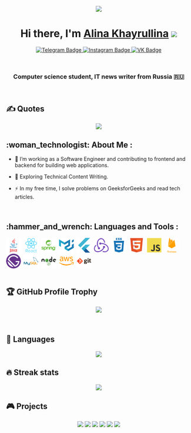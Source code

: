 <p align='center'>
  <img src='https://user-images.githubusercontent.com/5713670/87202985-820dcb80-c2b6-11ea-9f56-7ec461c497c3.gif' width='200'>
</p>

<h1 align="center">Hi there, I'm <a href="http://khairu11ina.tilda.ws/" target="_blank">Alina Khayrullina</a> 
<img src="https://github.com/blackcater/blackcater/raw/main/images/Hi.gif" height="32"/></h1>


<div align="center">
  <a href="https://t.me/khairu11na">
    <img src="https://img.shields.io/badge/Telegram-blue?style=flat&logo=telegram&logoColor=white" alt="Telegram Badge"/>
  </a>
  <a href="https://instagram.com/_khairu11na_">
    <img src="https://img.shields.io/badge/Instagram-fb3958?style=flat&logo=instagram&logoColor=white" alt="Instagram Badge"/>
  </a>
  <a href="https://vk.com/khairu11ina">
    <img src="https://img.shields.io/badge/VK-597da3?style=flat&logo=vk&logoColor=white" alt="VK Badge"/>
  </a>

  <a><img src="https://komarev.com/ghpvc/?username=khairu11ina&style=flat-square&color=blue" alt=""/></a>
  
</div>



<h3 align="center">Computer science student, IT news writer from Russia 🇷🇺</h3>
<br/>

<h2>✍ Quotes</h2>
<p align="center">
  <img align="center" src="https://quotes-github-readme.vercel.app/api?type=horizontal&theme=dracula" />
</p>

<h2> :woman_technologist: About Me :</h2>

- :telescope: I’m working as a Software Engineer and contributing to frontend and backend for building web applications.

- :seedling: Exploring Technical Content Writing.

- :zap: In my free time, I solve problems on GeeksforGeeks and read tech articles.
<br/>

<h2> :hammer_and_wrench: Languages and Tools :</h2>
<div>
  <img src="https://github.com/devicons/devicon/blob/master/icons/java/java-original-wordmark.svg" title="Java" alt="Java" width="40" height="40"/>&nbsp;
  <img src="https://github.com/devicons/devicon/blob/master/icons/react/react-original-wordmark.svg" title="React" alt="React" width="40" height="40"/>&nbsp;
  <img src="https://github.com/devicons/devicon/blob/master/icons/spring/spring-original-wordmark.svg" title="Spring" alt="Spring" width="40" height="40"/>&nbsp;
  <img src="https://github.com/devicons/devicon/blob/master/icons/materialui/materialui-original.svg" title="Material UI" alt="Material UI" width="40" height="40"/>&nbsp;
  <img src="https://github.com/devicons/devicon/blob/master/icons/flutter/flutter-original.svg" title="Flutter" alt="Flutter" width="40" height="40"/>&nbsp;
  <img src="https://github.com/devicons/devicon/blob/master/icons/redux/redux-original.svg" title="Redux" alt="Redux " width="40" height="40"/>&nbsp;
  <img src="https://github.com/devicons/devicon/blob/master/icons/css3/css3-plain-wordmark.svg"  title="CSS3" alt="CSS" width="40" height="40"/>&nbsp;
  <img src="https://github.com/devicons/devicon/blob/master/icons/html5/html5-original.svg" title="HTML5" alt="HTML" width="40" height="40"/>&nbsp;
  <img src="https://github.com/devicons/devicon/blob/master/icons/javascript/javascript-original.svg" title="JavaScript" alt="JavaScript" width="40" height="40"/>&nbsp;
  <img src="https://github.com/devicons/devicon/blob/master/icons/firebase/firebase-plain-wordmark.svg" title="Firebase" alt="Firebase" width="40" height="40"/>&nbsp;
  <img src="https://github.com/devicons/devicon/blob/master/icons/gatsby/gatsby-original.svg" title="Gatsby"  alt="Gatsby" width="40" height="40"/>&nbsp;
  <img src="https://github.com/devicons/devicon/blob/master/icons/mysql/mysql-original-wordmark.svg" title="MySQL"  alt="MySQL" width="40" height="40"/>&nbsp;
  <img src="https://github.com/devicons/devicon/blob/master/icons/nodejs/nodejs-original-wordmark.svg" title="NodeJS" alt="NodeJS" width="40" height="40"/>&nbsp;
  <img src="https://github.com/devicons/devicon/blob/master/icons/amazonwebservices/amazonwebservices-plain-wordmark.svg" title="AWS" alt="AWS" width="40" height="40"/>&nbsp;
  <img src="https://github.com/devicons/devicon/blob/master/icons/git/git-original-wordmark.svg" title="Git" **alt="Git" width="40" height="40"/>
</div>
<br/>



<h2>🏆 GitHub Profile Trophy</h2>
<p align="center">
  <img align="center" src="https://github-profile-trophy.vercel.app/?username=khairu11ina&column=5&rank=SSS,SS,S,AAA,AA,A,B,C&theme=juicyfresh" />
</p>
<br/>

<h2>👅 Languages</h2>
<p align="center">
  <img align="center" src="https://github-readme-stats.vercel.app/api/top-langs/?username=khairu11ina&layout=compact" />
</p>

<h2>🔥 Streak stats</h2>
<p align="center">
  <img align="center" src="https://github-readme-streak-stats.herokuapp.com/?user=khairu11ina" />
</p>

<h2>🎮 Projects</h2>
<p align="center">
  <img align="center" src="https://github-readme-stats.vercel.app/api/pin/?username=khairu11ina&repo=Musify-app&show_owner=true" />
  <img align="center" src="https://github-readme-stats.vercel.app/api/pin/?username=khairu11ina&repo=tRUllo&show_owner=true" />
  <img align="center" src="https://github-readme-stats.vercel.app/api/pin/?username=khairu11ina&repo=cool-drawer-app&show_owner=true" />
  <img align="center" src="https://github-readme-stats.vercel.app/api/pin/?username=khairu11ina&repo=postmanify-app&show_owner=true" />
  <img align="center" src="https://github-readme-stats.vercel.app/api/pin/?username=khairu11ina&repo=FuzzySetCalculator&show_owner=true" />
  <img align="center" src="https://github-readme-stats.vercel.app/api/pin/?username=khairu11ina&repo=PictureProcessing&show_owner=true" />
</p>
